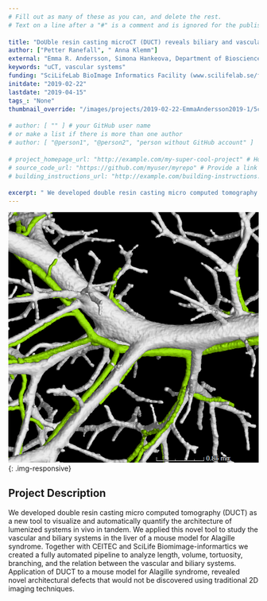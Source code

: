 ```yaml
---
# Fill out as many of these as you can, and delete the rest.
# Text on a line after a "#" is a comment and is ignored for the published page.

title: "DoUble resin casting microCT (DUCT) reveals biliary and vascular pathology in tandem in a mouse model of Alagille syndrome"
author: ["Petter Ranefall", " Anna Klemm"]
external: "Emma R. Andersson, Simona Hankeova, Department of Bioscience and nutrition, KI"
keywords: "uCT, vascular systems"
funding: "SciLifeLab BioImage Informatics Facility (www.scilifelab.se/facilities/bioimage-informatics)"
initdate: "2019-02-22"
lastdate: "2019-04-15"
tags_: "None"
thumbnail_override: "/images/projects/2019-02-22-EmmaAndersson2019-1/5c6fdfff3b94a.png"

# author: [ "" ] # your GitHub user name
# or make a list if there is more than one author
# author: [ "@person1", "@person2", "person without GitHub account" ]

# project_homepage_url: "http://example.com/my-super-cool-project" # Homepage for this project
# source_code_url: "https://github.com/myuser/myrepo" # Provide a link to your code
# building_instructions_url: "http://example.com/building-instructions.pdf" # how to build the model out of LEGO (*not* how to build the source code)

excerpt: " We developed double resin casting micro computed tomography (DUCT) as a new tool to visualize and automatically quantify the architecture of lumenized systems in vivo in tandem. We applied this novel..."
---
```


![DoUble resin casting microCT (DUCT) reveals biliary and vascular pathology in tandem in a mouse model of Alagille syndrome](/images/projects/2019-02-22-EmmaAndersson2019-1/5c6fdfff3b94a.png){: .img-responsive}
## Project Description
 We developed double resin casting micro computed tomography (DUCT) as a new tool to visualize and automatically quantify the architecture of lumenized systems in vivo in tandem. We applied this novel tool to study the vascular and biliary systems in the liver of a mouse model for Alagille syndrome. Together with CEITEC and SciLife Biomimage-informartics we created a fully automated pipeline to analyze length, volume, tortuosity, branching, and the relation between the vascular and biliary systems. Application of DUCT to a mouse model for Alagille syndrome, revealed novel architectural defects that would not be discovered using traditional 2D imaging techniques. 
